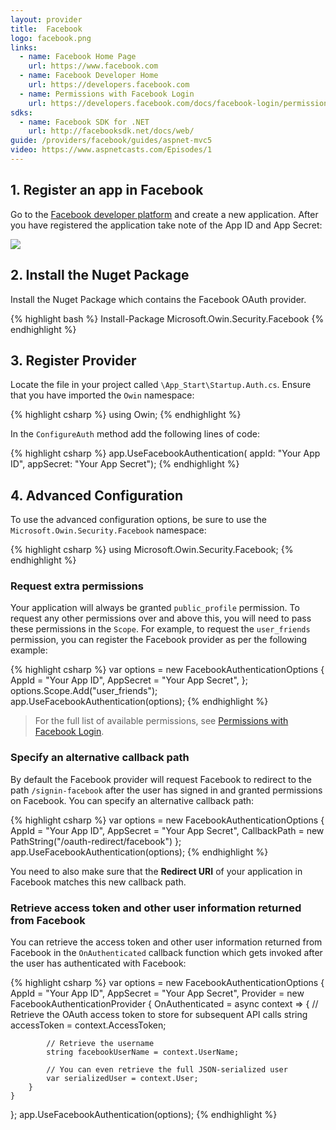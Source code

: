 ```yaml
---
layout: provider
title:  Facebook
logo: facebook.png
links:
  - name: Facebook Home Page
    url: https://www.facebook.com
  - name: Facebook Developer Home
    url: https://developers.facebook.com
  - name: Permissions with Facebook Login
    url: https://developers.facebook.com/docs/facebook-login/permissions/v2.2
sdks:
  - name: Facebook SDK for .NET
    url: http://facebooksdk.net/docs/web/
guide: /providers/facebook/guides/aspnet-mvc5
video: https://www.aspnetcasts.com/Episodes/1
---
```

## 1. Register an app in Facebook

Go to the [Facebook developer platform](https://developers.facebook.com) and create a new application. After you have registered the application take note of the App ID and App Secret:

![](/images/facebook-app-id-and-secret.png)

## 2. Install the Nuget Package

Install the Nuget Package which contains the Facebook OAuth provider.

{% highlight bash %}
Install-Package Microsoft.Owin.Security.Facebook
{% endhighlight %}

## 3. Register Provider

Locate the file in your project called `\App_Start\Startup.Auth.cs`. Ensure that you have imported the `Owin` namespace:

{% highlight csharp %}
using Owin;
{% endhighlight %}

In the `ConfigureAuth` method add the following lines of code:

{% highlight csharp %}
app.UseFacebookAuthentication(
   appId: "Your App ID",
   appSecret: "Your App Secret");
{% endhighlight %}

## 4. Advanced Configuration

To use the advanced configuration options, be sure to use the `Microsoft.Owin.Security.Facebook` namespace:

{% highlight csharp %}
using Microsoft.Owin.Security.Facebook;
{% endhighlight %}

### Request extra permissions

Your application will always be granted `public_profile` permission. To request any other permissions over and above this, you will need to pass these permissions in the `Scope`. For example, to request the `user_friends` permission, you can register the Facebook provider as per the following example:

{% highlight csharp %}
var options = new FacebookAuthenticationOptions
{
    AppId = "Your App ID",
    AppSecret = "Your App Secret",
};
options.Scope.Add("user_friends");
app.UseFacebookAuthentication(options);
{% endhighlight %}

> For the full list of available permissions, see [Permissions with Facebook Login](https://developers.facebook.com/docs/facebook-login/permissions/v2.2).

### Specify an alternative callback path

By default the Facebook provider will request Facebook to redirect to the path `/signin-facebook` after the user has signed in and granted permissions on Facebook. You can specify an alternative callback path:

{% highlight csharp %}
var options = new FacebookAuthenticationOptions
{
    AppId = "Your App ID",
    AppSecret = "Your App Secret",
    CallbackPath = new PathString("/oauth-redirect/facebook")
};
app.UseFacebookAuthentication(options);
{% endhighlight %}

You need to also make sure that the **Redirect URI** of your application in Facebook matches this new callback path.

### Retrieve access token and other user information returned from Facebook

You can retrieve the access token and other user information returned from Facebook in the `OnAuthenticated` callback function which gets invoked after the user has authenticated with Facebook:

{% highlight csharp %}
var options = new FacebookAuthenticationOptions
{
    AppId = "Your App ID",
    AppSecret = "Your App Secret",
    Provider = new FacebookAuthenticationProvider
    {
        OnAuthenticated = async context =>
        {
            // Retrieve the OAuth access token to store for subsequent API calls
            string accessToken = context.AccessToken;

            // Retrieve the username
            string facebookUserName = context.UserName;

            // You can even retrieve the full JSON-serialized user
            var serializedUser = context.User;
        }
    }
};
app.UseFacebookAuthentication(options);
{% endhighlight %}
